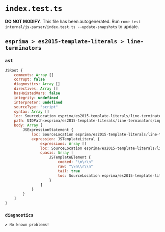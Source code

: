 # `index.test.ts`

**DO NOT MODIFY**. This file has been autogenerated. Run `rome test internal/js-parser/index.test.ts --update-snapshots` to update.

## `esprima > es2015-template-literals > line-terminators`

### `ast`

```javascript
JSRoot {
	comments: Array []
	corrupt: false
	diagnostics: Array []
	directives: Array []
	hasHoistedVars: false
	integrity: undefined
	interpreter: undefined
	sourceType: "script"
	syntax: Array []
	loc: SourceLocation esprima/es2015-template-literals/line-terminators/input.js 1:0-2:0
	path: UIDPath<esprima/es2015-template-literals/line-terminators/input.js>
	body: Array [
		JSExpressionStatement {
			loc: SourceLocation esprima/es2015-template-literals/line-terminators/input.js 1:0-1:8
			expression: JSTemplateLiteral {
				expressions: Array []
				loc: SourceLocation esprima/es2015-template-literals/line-terminators/input.js 1:0-1:8
				quasis: Array [
					JSTemplateElement {
						cooked: "\n\r\n"
						raw: "\\n\\r\\n"
						tail: true
						loc: SourceLocation esprima/es2015-template-literals/line-terminators/input.js 1:1-1:7
					}
				]
			}
		}
	]
}
```

### `diagnostics`

```
✔ No known problems!

```
